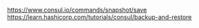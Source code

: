 https://www.consul.io/commands/snapshot/save
https://learn.hashicorp.com/tutorials/consul/backup-and-restore